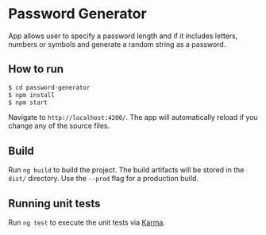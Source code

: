 # Password Generator

App allows user to specify a password length and if it includes letters, numbers or symbols and generate a random string as a password.

## How to run

```bash
$ cd password-generator
$ npm install
$ npm start
```

Navigate to `http://localhost:4200/`. The app will automatically reload if you change any of the source files.

## Build

Run `ng build` to build the project. The build artifacts will be stored in the `dist/` directory. Use the `--prod` flag for a production build.

## Running unit tests

Run `ng test` to execute the unit tests via [Karma](https://karma-runner.github.io).
